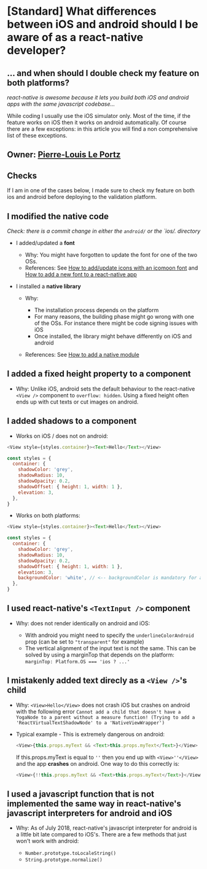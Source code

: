 # [Standard] What differences between iOS and android should I be aware of as a react-native developer?
## ... and when should I double check my feature on both platforms?

*react-native is awesome because it lets you build both iOS and android apps with the same javascript codebase...*

While coding I usually use the iOS simulator only. Most of the time, if the feature works on iOS then it works on android automatically. Of course there are a few exceptions: in this article you will find a non comprehensive list of these exceptions.

## Owner: [Pierre-Louis Le Portz](https://github.com/pleportz)

## Checks

If I am in one of the cases below, I made sure to check my feature on both ios and android before deploying to the validation platform.

## I modified the native code

*Check: there is a commit change in either the `android/` or the `ios/. directory*

- I added/updated a **font**

  - Why: You might have forgotten to update the font for one of the two OSs.
  - References: See [How to add/update  icons with an icomoon font](https://github.com/bamlab/dev-standards/blob/master/react-native/features/icomoon.mo.md) and [How to add a new font to a react-native app](https://medium.com/react-native-training/react-native-custom-fonts-ccc9aacf9e5e)


- I installed a **native library**

  - Why:

    - The installation process depends on the platform
    - For many reasons, the building phase might go wrong with one of the OSs. For instance there might be code signing issues with iOS
    - Once installed, the library might behave differently on iOS and android

  - References: See [How to add a native module](https://github.com/bamlab/dev-standards/blob/master/react-native/setup/add-native-module.mo.md)

## I added a fixed height property to a component

- Why: Unlike iOS, android sets the default behaviour to the react-native `<View />` component to `overflow: hidden`. Using a fixed height often ends up with cut texts or cut images on android.

## I added shadows to a component

- Works on iOS / does not on android:

```javascript
<View style={styles.container}><Text>Hello</Text></View>

const styles = {
  container: {
    shadowColor: 'grey',
    shadowRadius: 10,
    shadowOpacity: 0.2,
    shadowOffset: { height: 1, width: 1 },
    elevation: 3,
  },
}
```

- Works on both platforms:

```javascript
<View style={styles.container}><Text>Hello</Text></View>

const styles = {
  container: {
    shadowColor: 'grey',
    shadowRadius: 10,
    shadowOpacity: 0.2,
    shadowOffset: { height: 1, width: 1 },
    elevation: 3,
    backgroundColor: 'white', // <-- backgroundColor is mandatory for android
  },
}
```

## I used react-native's `<TextInput />` component

- Why: <TextInput /> does not render identically on android and iOS:

  - With android you might need to specify the `underlineColorAndroid` prop (can be set to `"transparent"` for example)
  - The vertical alignment of the input text is not the same. This can be solved by using a marginTop that depends on the platform: `marginTop: Platform.OS === 'ios ? ...'`

## I mistakenly added text direcly as a `<View />`'s child

- Why: `<View>Hello</View>` does not crash iOS but crashes on android with the following error `Cannot add a child that doesn't have a YogaNode to a parent without a measure function! (Trying to add a 'ReactVirtualTextShadowNode' to a 'NativeViewWrapper')`

- Typical example - This is extremely dangerous on android:

  ```javascript
  <View>{this.props.myText && <Text>this.props.myText</Text>}</View>
  ```

  If this.props.myText is equal to `''` then you end up with `<View>''</View>` and the app **crashes** on android. One way to do this correctly is:


  ```javascript
  <View>{!!this.props.myText && <Text>this.props.myText</Text>}</View>
  ```

## I used a javascript function that is not implemented the same way in react-native's javascript interpreters for android and iOS

- Why: As of July 2018, react-native's javascript interpreter for android is a little bit late compared to iOS's. There are a few methods that just won't work with android:

  - `Number.prototype.toLocaleString()`
  - `String.prototype.normalize()`

